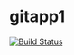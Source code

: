 # gitapp1
[![Build Status](https://dev.azure.com/priyadharshinig/AgileProject/_apis/build/status/Devops2570.gitapp1?branchName=main)](https://dev.azure.com/priyadharshinig/AgileProject/_build/latest?definitionId=6&branchName=main)
